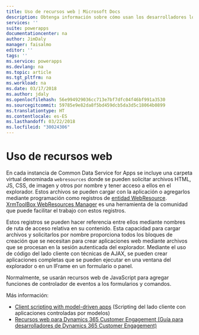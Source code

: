 ```yaml
---
title: Uso de recursos web | Microsoft Docs
description: Obtenga información sobre cómo usan los desarrolladores los recursos web dentro de las aplicaciones controladas por modelos.
services: ''
suite: powerapps
documentationcenter: na
author: JimDaly
manager: faisalmo
editor: ''
tags: ''
ms.service: powerapps
ms.devlang: na
ms.topic: article
ms.tgt_pltfrm: na
ms.workload: na
ms.date: 03/17/2018
ms.author: jdaly
ms.openlocfilehash: 56e994929036cc713e7bf7dfc04f46bf991a3530
ms.sourcegitcommit: 59785e9e82da8f5bd459dcb5da3d5c18064b0899
ms.translationtype: HT
ms.contentlocale: es-ES
ms.lasthandoff: 03/22/2018
ms.locfileid: "30024306"
---
```

# <a name="use-web-resources"></a>Uso de recursos web

En cada instancia de Common Data Service for Apps se incluye una carpeta virtual denominada `webresources` donde se pueden solicitar archivos HTML, JS, CSS, de imagen y otros por nombre y tener acceso a ellos en el explorador. Estos archivos se pueden cargar con la aplicación o agregarlos mediante programación como registros de [entidad WebResource](../common-data-service/reference/entities/webresource.md). [XrmToolBox WebResources Manager](https://www.xrmtoolbox.com/plugins/MsCrmTools.WebResourcesManager/) es una herramienta de la comunidad que puede facilitar el trabajo con estos registros.

Estos registros se pueden hacer referencia entre ellos mediante nombres de ruta de acceso relativa en su contenido. Esta capacidad para cargar archivos y solicitarlos por nombre proporciona todos los bloques de creación que se necesitan para crear aplicaciones web mediante archivos que se procesan en la sesión autenticada del explorador. Mediante el uso de código del lado cliente con técnicas de AJAX, se pueden crear aplicaciones completas que se pueden ejecutar en una ventana del explorador o en un IFrame en un formulario o panel. 

Normalmente, se usarán recursos web de JavaScript para agregar funciones de controlador de eventos a los formularios y comandos.

Más información:
- [Client scripting with model-driven apps](client-scripting.md) (Scripting del lado cliente con aplicaciones controladas por modelos)
- [Recursos web para Dynamics 365 Customer Engagement (Guía para desarrolladores de Dynamics 365 Customer Engagement)](/dynamics365/customer-engagement/developer/web-resources)
